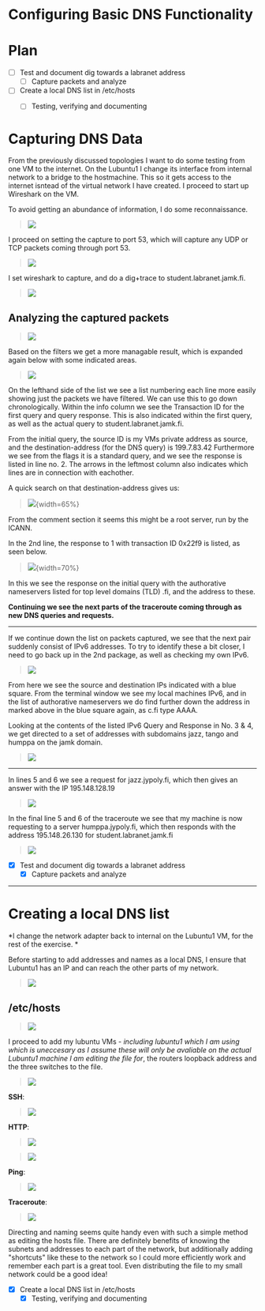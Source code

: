 # Configuring Basic DNS Functionality

# Plan 

- [ ] Test and document dig towards a labranet address
	- [ ] Capture packets and analyze

- [ ] Create a local DNS list in /etc/hosts
	- [ ] Testing, verifying and documenting



# Capturing DNS Data 

From the previously discussed topologies I want to do some testing from one VM to the internet. On the Lubuntu1 I change its interface from internal network to a bridge to the hostmachine.
This so it gets access to the internet isntead of the virtual network I have created. I proceed to start up Wireshark on the VM.

To avoid getting an abundance of information, I do some reconnaissance.

>![](/documentation/E15/Netstatports.png)

I proceed on setting the capture to port 53, which will capture any UDP or TCP packets coming through port 53.

>![](/documentation/E15/capture1.png)

I set wireshark to capture, and do a dig+trace to student.labranet.jamk.fi.

>![](/documentation/E15/digtracejamk.png)

## Analyzing the captured packets

>![](/documentation/E15/capture1_resultlist.png)

Based on the filters we get a more managable result, which is expanded again below with some indicated areas. 

>![](/documentation/E15/capture_resultmarked.png)

On the lefthand side of the list we see a list numbering each line more easily showing just the packets we have filtered. We can use this to go down chronologically. 
Within the info column we see the Transaction ID for the first query and query response. This is also indicated within the first query, as well as the actual query to student.labranet.jamk.fi.

From the initial query, the source ID is my VMs private address as source, and the destination-address (for the DNS query) is 199.7.83.42
Furthermore we see from the flags it is a standard query, and we see the response is listed in line no. 2. The arrows in the leftmost column also indicates which lines are in connection with eachother. 

A quick search on that destination-address gives us:

>![](/documentation/E15/arinlookup.png){width=65%}

From the comment section it seems this might be a root server, run by the ICANN.

In the 2nd line, the response to 1 with transaction ID 0x22f9 is listed, as seen below.

>![](/documentation/E15/captureresponse1.png){width=70%}

In this we see the response on the initial query with the authorative nameservers listed for top level domains (TLD) .fi, and the address to these.

**Continuing we see the next parts of the traceroute coming through as new DNS queries and requests.**

---

If we continue down the list on packets captured, we see that the next pair suddenly consist of IPv6 addresses. To try to identify these a bit closer, I need to go back up in the 2nd package, as well as checking my own IPv6.

>![](/documentation/E15/FindingIpv6.png)

From here we see the source and destination IPs indicated with a blue square. From the terminal window we see my local machines IPv6, and in the list of authorative nameservers we do find further down the address in marked above in the blue square again, as c.fi type AAAA. 

Looking at the contents of the listed IPv6 Query and Response in No. 3 & 4, we get directed to a set of addresses with subdomains jazz, tango and humppa on the jamk domain. 

>![](/documentation/E15/line4.png)

---

In lines 5 and 6 we see a request for jazz.jypoly.fi, which then gives an answer with the IP 195.148.128.19

>![](/documentation/E15/answerjazz.png)

In the final line 5 and 6 of the traceroute we see that my machine is now requesting to a server humppa.jypoly.fi, which then responds with the address 195.148.26.130 for student.labranet.jamk.fi

>![](/documentation/E15/line56.png)


- [x] Test and document dig towards a labranet address
	- [x] Capture packets and analyze

---

# Creating a local DNS list

*I change the network adapter back to internal on the Lubuntu1 VM, for the rest of the exercise. *

Before starting to add addresses and names as a local DNS, I ensure that Lubuntu1 has an IP and can reach the other parts of my network. 

>![](/documentation/E15/Lubuntu1CheckingConnectivity.png)


## /etc/hosts

>![](/documentation/E15/picohosts.png)

I proceed to add my lubuntu VMs - *including lubuntu1 which I am using which is uneccesary as I assume these will only be avaliable on the actual Lubuntu1 machine I am editing the file for*, the routers loopback address and the three switches to the file. 


>![](/documentation/E15/hostsfile.png)


**SSH**:
>![](/documentation/E15/testingssh.png)

**HTTP**:

>![](/documentation/E15/routerahttp.png)

>![](/documentation/E15/lubuntu1http.png)

**Ping**:

>![](/documentation/E15/ping1.png)

**Traceroute**:

>![](/documentation/E15/traceroute.png)

Directing and naming seems quite handy even with such a simple method as editing the hosts file. There are definitely benefits of knowing the subnets and addresses to each part of the network, but additionally adding "shortcuts" like these
to the network so I could more efficiently work and remember each part is a great tool. Even distributing the file to my small network could be a good idea! 

- [x] Create a local DNS list in /etc/hosts
	- [x] Testing, verifying and documenting